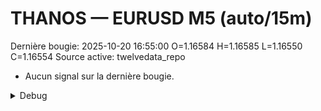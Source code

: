 # THANOS — EURUSD M5 (auto/15m)
Dernière bougie: 2025-10-20 16:55:00  O=1.16584  H=1.16585  L=1.16550  C=1.16554
Source active: twelvedata_repo

- Aucun signal sur la dernière bougie.

<details><summary>Debug</summary>

- TD_API_KEY manquant.

</details>